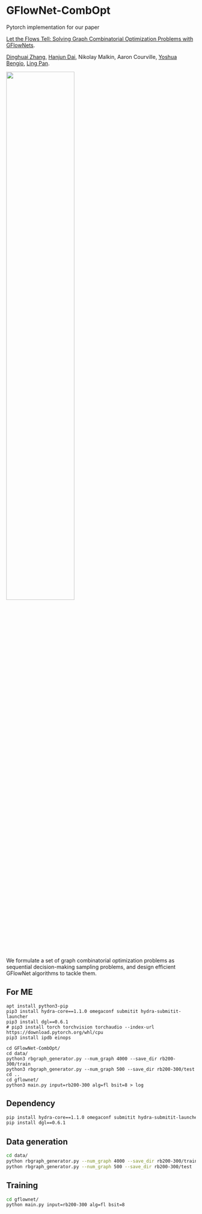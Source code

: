 # GFlowNet-CombOpt
Pytorch implementation for our paper 

[Let the Flows Tell: Solving Graph Combinatorial Optimization Problems with GFlowNets](https://arxiv.org/abs/2305.17010).

[Dinghuai Zhang](https://zdhnarsil.github.io/), [Hanjun Dai](https://hanjun-dai.github.io/), Nikolay Malkin, Aaron Courville, [Yoshua Bengio](https://yoshuabengio.org/), [Ling Pan](https://ling-pan.github.io/).

<!-- <p align="center"> -->
<img src="https://s1.ax1x.com/2023/05/30/p9jE7P1.png" border="0" width=60% class="center" />
<!-- </p> -->

We formulate a set of graph combinatorial optimization problems as sequential decision-making sampling problems,
and design efficient GFlowNet algorithms to tackle them.

## For ME

```
apt install python3-pip
pip3 install hydra-core==1.1.0 omegaconf submitit hydra-submitit-launcher
pip3 install dgl==0.6.1
# pip3 install torch torchvision torchaudio --index-url https://download.pytorch.org/whl/cpu
pip3 install ipdb einops
```

```
cd GFlowNet-CombOpt/
cd data/
python3 rbgraph_generator.py --num_graph 4000 --save_dir rb200-300/train
python3 rbgraph_generator.py --num_graph 500 --save_dir rb200-300/test
cd ..
cd gflownet/
python3 main.py input=rb200-300 alg=fl bsit=8 > log
```


## Dependency

```bash
pip install hydra-core==1.1.0 omegaconf submitit hydra-submitit-launcher
pip install dgl==0.6.1
```

## Data generation

```bash
cd data/
python rbgraph_generator.py --num_graph 4000 --save_dir rb200-300/train
python rbgraph_generator.py --num_graph 500 --save_dir rb200-300/test  
```

## Training

```bash
cd gflownet/
python main.py input=rb200-300 alg=fl bsit=8
```
